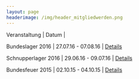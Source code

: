 ```yaml
---
layout: page
headerimage: /img/header_mitgliedwerden.png
---
```



Veranstaltung | Datum | &nbsp;

Bundeslager 2016 | 27.07.16 - 07.08.16 | [Details](/veranstaltungen/20160727-bundeslager)

Schnupperlager 2016 | 29.06.16 - 09.07.16 | [Details](/veranstaltungen/20160692-schnupperlager)

Bundesfeuer 2015 | 02.10.15 - 04.10.15 | [Details](/veranstaltungen/20151002-bundesfeuer)